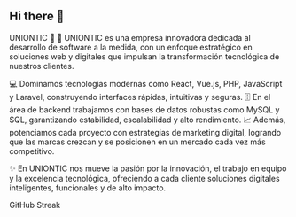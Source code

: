## Hi there 👋

UNIONTIC 🚀
🚀 UNIONTIC es una empresa innovadora dedicada al desarrollo de software a la medida, con un enfoque estratégico en soluciones web y digitales que impulsan la transformación tecnológica de nuestros clientes.

💻 Dominamos tecnologías modernas como React, Vue.js, PHP, JavaScript y Laravel, construyendo interfaces rápidas, intuitivas y seguras. 🗄️ En el área de backend trabajamos con bases de datos robustas como MySQL y SQL, garantizando estabilidad, escalabilidad y alto rendimiento. 📈 Además, potenciamos cada proyecto con estrategias de marketing digital, logrando que las marcas crezcan y se posicionen en un mercado cada vez más competitivo.

✨ En UNIONTIC nos mueve la pasión por la innovación, el trabajo en equipo y la excelencia tecnológica, ofreciendo a cada cliente soluciones digitales inteligentes, funcionales y de alto impacto.

GitHub Streak

